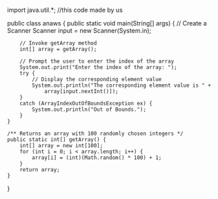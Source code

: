 
import java.util.*;
//this code made by us

public class anaws {
	public static void main(String[] args) {
		// Create a Scanner
		Scanner input = new Scanner(System.in);

		// Invoke getArray method
		int[] array = getArray();

		// Prompt the user to enter the index of the array
		System.out.print("Enter the index of the array: ");
		try {
			// Display the corresponding element value
			System.out.println("The corresponding element value is " + 
				array[input.nextInt()]);
		}
		catch (ArrayIndexOutOfBoundsException ex) {
			System.out.println("Out of Bounds.");
		}
	}

	/** Returns an array with 100 randomly chosen integers */
	public static int[] getArray() {
		int[] array = new int[100];
		for (int i = 0; i < array.length; i++) {
			array[i] = (int)(Math.random() * 100) + 1;
		}
		return array;
	}
}
